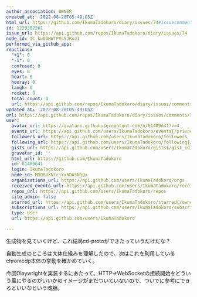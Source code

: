 ```yaml
---
author_association: OWNER
created_at: '2022-08-28T05:49:05Z'
html_url: https://github.com/IkumaTadokoro/diary/issues/74#issuecomment-1229382261
id: 1229382261
issue_url: https://api.github.com/repos/IkumaTadokoro/diary/issues/74
node_id: IC_kwDOHWTPVs5JRuJ1
performed_via_github_app: 
reactions:
  "+1": 0
  "-1": 0
  confused: 0
  eyes: 0
  heart: 0
  hooray: 0
  laugh: 0
  rocket: 0
  total_count: 0
  url: https://api.github.com/repos/IkumaTadokoro/diary/issues/comments/1229382261/reactions
updated_at: '2022-08-28T05:49:05Z'
url: https://api.github.com/repos/IkumaTadokoro/diary/issues/comments/1229382261
user:
  avatar_url: https://avatars.githubusercontent.com/u/61409641?v=4
  events_url: https://api.github.com/users/IkumaTadokoro/events{/privacy}
  followers_url: https://api.github.com/users/IkumaTadokoro/followers
  following_url: https://api.github.com/users/IkumaTadokoro/following{/other_user}
  gists_url: https://api.github.com/users/IkumaTadokoro/gists{/gist_id}
  gravatar_id: ''
  html_url: https://github.com/IkumaTadokoro
  id: 61409641
  login: IkumaTadokoro
  node_id: MDQ6VXNlcjYxNDA5NjQx
  organizations_url: https://api.github.com/users/IkumaTadokoro/orgs
  received_events_url: https://api.github.com/users/IkumaTadokoro/received_events
  repos_url: https://api.github.com/users/IkumaTadokoro/repos
  site_admin: false
  starred_url: https://api.github.com/users/IkumaTadokoro/starred{/owner}{/repo}
  subscriptions_url: https://api.github.com/users/IkumaTadokoro/subscriptions
  type: User
  url: https://api.github.com/users/IkumaTadokoro

---
```

生成物を見ていくけど、これ結局cd-protoができたっていうだけだな？

自動生成のところは大体仕組みを理解したので、次はこれを利用しているchromedp本体の挙動を確かめていく。

今回Olaywrightを実装するにあたって、HTTP→WebSocketの接続開始をどういう風にやるのがいいかのイメージがまだついていないので、ついでに参考にできるといいなという魂胆。
